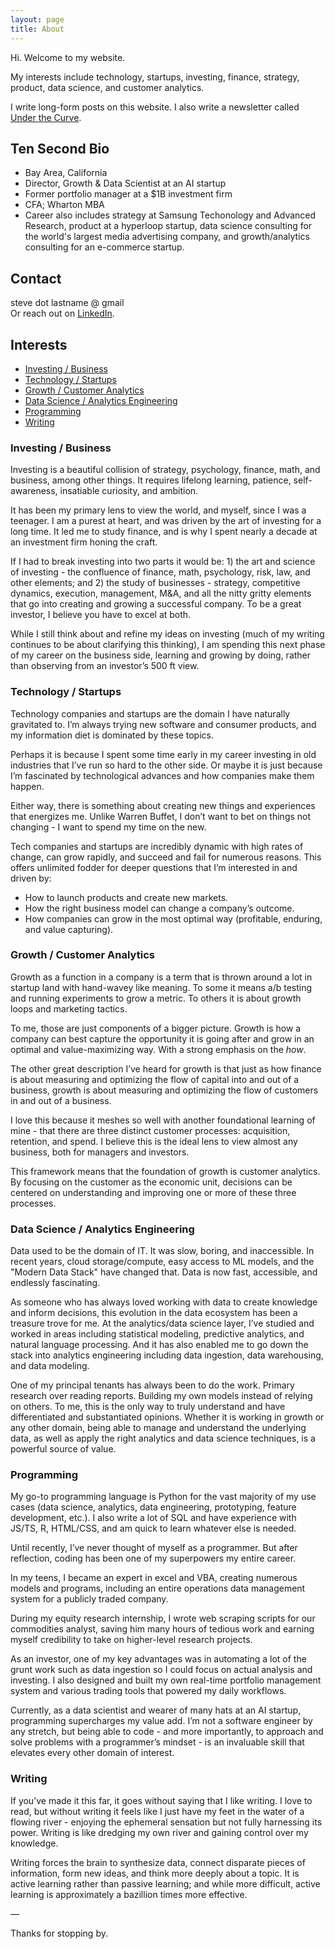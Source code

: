 ```yaml
---
layout: page
title: About
---
```


Hi. Welcome to my website.

​My interests include technology, startups, investing, finance, strategy, product, data science, and customer analytics.

I write long-form posts on this website. I also write a newsletter called [Under the Curve](https://steveripplinger.substack.com/).

## ​Ten Second Bio <!-- omit in toc -->

- Bay Area, California
- Director, Growth & Data Scientist at an AI startup
- Former portfolio manager at a $1B investment firm
- CFA; Wharton MBA
- Career also includes strategy at Samsung Techonology and Advanced Research, product at a hyperloop startup, data science consulting for the world's largest media advertising company, and growth/analytics consulting for an e-commerce startup.

## Contact <!-- omit in toc -->

steve dot lastname @ gmail <br>
Or reach out on [LinkedIn](https://www.linkedin.com/in/steve-ripplinger/).

## Interests <!-- omit in toc -->

- [Investing / Business](#investing--business)
- [Technology / Startups](#technology--startups)
- [Growth / Customer Analytics](#growth--customer-analytics)
- [Data Science / Analytics Engineering](#data-science--analytics-engineering)
- [Programming](#programming)
- [Writing](#writing)

### Investing / Business

Investing is a beautiful collision of strategy, psychology, finance, math, and business, among other things. It requires lifelong learning, patience, self-awareness, insatiable curiosity, and ambition.

It has been my primary lens to view the world, and myself, since I was a teenager. I am a purest at heart, and was driven by the art of investing for a long time. It led me to study finance, and is why I spent nearly a decade at an investment firm honing the craft.

If I had to break investing into two parts it would be: 1) the art and science of investing - the confluence of finance, math, psychology, risk, law, and other elements; and 2) the study of businesses - strategy, competitive dynamics, execution, management, M&A, and all the nitty gritty elements that go into creating and growing a successful company. To be a great investor, I believe you have to excel at both.

While I still think about and refine my ideas on investing (much of my writing continues to be about clarifying this thinking), I am spending this next phase of my career on the business side, learning and growing by doing, rather than observing from an investor’s 500 ft view.

### Technology / Startups

Technology companies and startups are the domain I have naturally gravitated to. I’m always trying new software and consumer products, and my information diet is dominated by these topics.

Perhaps it is because I spent some time early in my career investing in old industries that I’ve run so hard to the other side. Or maybe it is just because I’m fascinated by technological advances and how companies make them happen.

Either way, there is something about creating new things and experiences that energizes me. Unlike Warren Buffet, I don’t want to bet on things not changing - I want to spend my time on the new.

Tech companies and startups are incredibly dynamic with high rates of change, can grow rapidly, and succeed and fail for numerous reasons. This offers unlimited fodder for deeper questions that I’m interested in and driven by:

- How to launch products and create new markets.
- How the right business model can change a company’s outcome.
- How companies can grow in the most optimal way (profitable, enduring, and value capturing).

### Growth / Customer Analytics

Growth as a function in a company is a term that is thrown around a lot in startup land with hand-wavey like meaning. To some it means a/b testing and running experiments to grow a metric. To others it is about growth loops and marketing tactics.

To me, those are just components of a bigger picture. Growth is how a company can best capture the opportunity it is going after and grow in an optimal and value-maximizing way. With a strong emphasis on the *how*.

The other great description I’ve heard for growth is that just as how finance is about measuring and optimizing the flow of capital into and out of a business, growth is about measuring and optimizing the flow of customers in and out of a business. 

I love this because it meshes so well with another foundational learning of mine - that there are three distinct customer processes: acquisition, retention, and spend. I believe this is the ideal lens to view almost any business, both for managers and investors.

This framework means that the foundation of growth is customer analytics. By focusing on the customer as the economic unit, decisions can be centered on understanding and improving one or more of these three processes.

### Data Science / Analytics Engineering

Data used to be the domain of IT. It was slow, boring, and inaccessible. In recent years, cloud storage/compute, easy access to ML models, and the "Modern Data Stack" have changed that. Data is now fast, accessible, and endlessly fascinating.

As someone who has always loved working with data to create knowledge and inform decisions, this evolution in the data ecosystem has been a treasure trove for me. At the analytics/data science layer, I’ve studied and worked in areas including statistical modeling, predictive analytics, and natural language processing. And it has also enabled me to go down the stack into analytics engineering including data ingestion, data warehousing, and data modeling.

One of my principal tenants has always been to do the work. Primary research over reading reports. Building my own models instead of relying on others. To me, this is the only way to truly understand and have differentiated and substantiated opinions. Whether it is working in growth or any other domain, being able to manage and understand the underlying data, as well as apply the right analytics and data science techniques, is a powerful source of value.

### Programming

My go-to programming language is Python for the vast majority of my use cases (data science, analytics, data engineering, prototyping, feature development, etc.). I also write a lot of SQL and have experience with JS/TS, R, HTML/CSS, and am quick to learn whatever else is needed.

Until recently, I’ve never thought of myself as a programmer. But after reflection, coding has been one of my superpowers my entire career.

In my teens, I became an expert in excel and VBA, creating numerous models and programs, including an entire operations data management system for a publicly traded company. 

During my equity research internship, I wrote web scraping scripts for our commodities analyst, saving him many hours of tedious work and earning myself credibility to take on higher-level research projects.

As an investor, one of my key advantages was in automating a lot of the grunt work such as data ingestion so I could focus on actual analysis and investing. I also designed and built my own real-time portfolio management system and various trading tools that powered my daily workflows.

Currently, as a data scientist and wearer of many hats at an AI startup, programming supercharges my value add. I’m not a software engineer by any stretch, but being able to code - and more importantly, to approach and solve problems with a programmer’s mindset - is an invaluable skill that elevates every other domain of interest.

### Writing

If you’ve made it this far, it goes without saying that I like writing. I love to read, but without writing it feels like I just have my feet in the water of a flowing river - enjoying the ephemeral sensation but not fully harnessing its power. Writing is like dredging my own river and gaining control over my knowledge. 

Writing forces the brain to synthesize data, connect disparate pieces of information, form new ideas, and think more deeply about a topic. It is active learning rather than passive learning; and while more difficult, active learning is approximately a bazillion times more effective.

—

Thanks for stopping by.